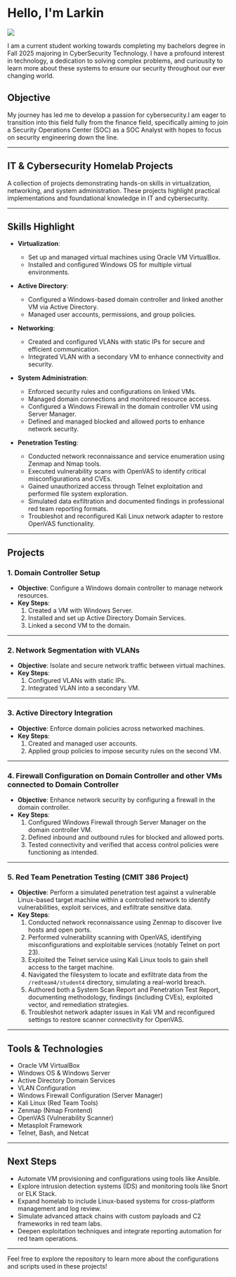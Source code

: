 # Hello, I'm Larkin
<a href="https://www.linkedin.com/in/larkin-petrelles-591a05174/" ><img src="https://img.shields.io/badge/-LinkedIn-0072b1?&style=for-the-badge&logo=linkedin&logoColor=white" /></a>

I am a current student working towards completing my bachelors degree in Fall 2025 majoring in CyberSecurity Technology. I have a profound interest in technology, a dedication to solving complex problems, and curiousity to learn more about these systems to ensure our security throughout our ever changing world.

## **Objective**

My journey has led me to develop a passion for cybersecurity.I am eager to transition into this field fully from the finance field, specifically aiming to join a Security Operations Center (SOC) as a SOC Analyst with hopes to focus on security engineering down the line.

---

## **IT & Cybersecurity Homelab Projects**

A collection of projects demonstrating hands-on skills in virtualization, networking, and system administration. These projects highlight practical implementations and foundational knowledge in IT and cybersecurity.

---

## **Skills Highlight**

- **Virtualization**:  
  - Set up and managed virtual machines using Oracle VM VirtualBox.  
  - Installed and configured Windows OS for multiple virtual environments.  

- **Active Directory**:  
  - Configured a Windows-based domain controller and linked another VM via Active Directory.  
  - Managed user accounts, permissions, and group policies.  

- **Networking**:  
  - Created and configured VLANs with static IPs for secure and efficient communication.  
  - Integrated VLAN with a secondary VM to enhance connectivity and security.  

- **System Administration**:  
  - Enforced security rules and configurations on linked VMs.  
  - Managed domain connections and monitored resource access.  
  - Configured a Windows Firewall in the domain controller VM using Server Manager.  
  - Defined and managed blocked and allowed ports to enhance network security.  

- **Penetration Testing**:  
  - Conducted network reconnaissance and service enumeration using Zenmap and Nmap tools.  
  - Executed vulnerability scans with OpenVAS to identify critical misconfigurations and CVEs.  
  - Gained unauthorized access through Telnet exploitation and performed file system exploration.  
  - Simulated data exfiltration and documented findings in professional red team reporting formats.  
  - Troubleshot and reconfigured Kali Linux network adapter to restore OpenVAS functionality.

---

## **Projects**

### **1. Domain Controller Setup**
- **Objective**: Configure a Windows domain controller to manage network resources.  
- **Key Steps**:  
  1. Created a VM with Windows Server.  
  2. Installed and set up Active Directory Domain Services.  
  3. Linked a second VM to the domain.  

---

### **2. Network Segmentation with VLANs**
- **Objective**: Isolate and secure network traffic between virtual machines.  
- **Key Steps**:  
  1. Configured VLANs with static IPs.  
  2. Integrated VLAN into a secondary VM.  

---

### **3. Active Directory Integration**
- **Objective**: Enforce domain policies across networked machines.  
- **Key Steps**:  
  1. Created and managed user accounts.  
  2. Applied group policies to impose security rules on the second VM.  

---

### **4. Firewall Configuration on Domain Controller and other VMs connected to Domain Controller**
- **Objective**: Enhance network security by configuring a firewall in the domain controller.  
- **Key Steps**:  
  1. Configured Windows Firewall through Server Manager on the domain controller VM.  
  2. Defined inbound and outbound rules for blocked and allowed ports.  
  3. Tested connectivity and verified that access control policies were functioning as intended.  

---

### **5. Red Team Penetration Testing (CMIT 386 Project)**
- **Objective**: Perform a simulated penetration test against a vulnerable Linux-based target machine within a controlled network to identify vulnerabilities, exploit services, and exfiltrate sensitive data.  
- **Key Steps**:  
  1. Conducted network reconnaissance using Zenmap to discover live hosts and open ports.  
  2. Performed vulnerability scanning with OpenVAS, identifying misconfigurations and exploitable services (notably Telnet on port 23).  
  3. Exploited the Telnet service using Kali Linux tools to gain shell access to the target machine.  
  4. Navigated the filesystem to locate and exfiltrate data from the `/redteam4/student4` directory, simulating a real-world breach.  
  5. Authored both a System Scan Report and Penetration Test Report, documenting methodology, findings (including CVEs), exploited vector, and remediation strategies.  
  6. Troubleshot network adapter issues in Kali VM and reconfigured settings to restore scanner connectivity for OpenVAS.  

---

## **Tools & Technologies**
- Oracle VM VirtualBox  
- Windows OS & Windows Server  
- Active Directory Domain Services  
- VLAN Configuration  
- Windows Firewall Configuration (Server Manager)  
- Kali Linux (Red Team Tools)  
- Zenmap (Nmap Frontend)  
- OpenVAS (Vulnerability Scanner)  
- Metasploit Framework  
- Telnet, Bash, and Netcat

---

## **Next Steps**
- Automate VM provisioning and configurations using tools like Ansible.  
- Explore intrusion detection systems (IDS) and monitoring tools like Snort or ELK Stack.  
- Expand homelab to include Linux-based systems for cross-platform management and log review.  
- Simulate advanced attack chains with custom payloads and C2 frameworks in red team labs.  
- Deepen exploitation techniques and integrate reporting automation for red team operations.

---

Feel free to explore the repository to learn more about the configurations and scripts used in these projects!




